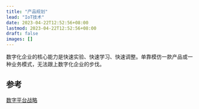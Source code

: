 ```yaml
---
title: "产品规划"
lead: "IoT技术"
date: 2023-04-22T12:52:56+08:00
lastmod: 2023-04-22T12:52:56+08:00
draft: false
images: []
---
```


数字化企业的核心能力是快速实验、快速学习、快速调整。单靠模仿一款产品或一种业务模式，无法跟上数字化企业的步伐。

## 参考
[数字平台战略](http://insights.thoughtworkers.org/digital-platform-strategy-1/)
